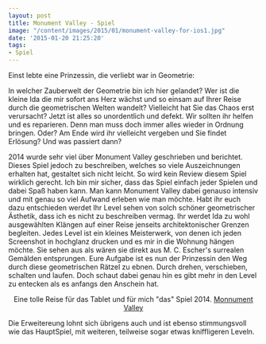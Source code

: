 ```yaml
---
layout: post
title: Monument Valley - Spiel
image: "/content/images/2015/01/monument-valley-for-ios1.jpg"
date: '2015-01-20 21:25:20'
tags:
- Spiel
---
```


Einst lebte eine Prinzessin, die verliebt war in Geometrie:

In welcher Zauberwelt der Geometrie bin ich hier gelandet? Wer ist die kleine Ida die mir sofort ans Herz wächst und so einsam auf Ihrer Reise durch die geometrischen Welten wandelt? Vielleicht hat Sie das Chaos erst verursacht? Jetzt ist alles so unordentlich und defekt. Wir sollten ihr helfen und es reparieren. Denn man muss doch immer alles wieder in Ordnung bringen. Oder? Am Ende wird ihr vielleicht vergeben und Sie findet Erlösung? Und was passiert dann? 

2014 wurde sehr viel über Monument Valley geschrieben und berichtet. Dieses Spiel jedoch zu beschreiben, welches so viele Auszeichnungen erhalten hat, gestaltet sich nicht leicht. So wird kein Review diesem Spiel wirklich gerecht. Ich bin mir sicher, dass das Spiel einfach jeder Spielen und dabei Spaß haben kann. Man kann Monument Valley dabei genauso intensiv und mit genau so viel Aufwand erleben wie man möchte. Habt ihr euch dazu entschieden werdet Ihr Level sehen von solch schöner geometrischer Ästhetik, dass ich es nicht zu beschreiben vermag. Ihr werdet Ida zu wohl ausgewählten Klängen auf einer Reise jenseits architektonischer Grenzen begleiten. Jedes Level ist ein kleines Meisterwerk, von denen ich jeden Screenshot in hochglanz drucken und es mir in die Wohnung hängen möchte. Sie sehen aus als wären sie direkt aus M. C. Escher's surrealen Gemälden entsprungen. Eure Aufgabe ist es nun der Prinzessin den Weg durch diese geometrischen Rätzel zu ebnen. Durch drehen, verschieben, schalten und laufen. Doch schaut dabei genau hin es gibt mehr in den Level zu entecken als es anfangs den Anschein hat.

<center>
Eine tolle Reise für das Tablet und für mich "das" Spiel 2014. 
<a href="http://www.monumentvalleygame.com/">Monnument Valley</a>
</center>

Die Erweitereung lohnt sich übrigens auch und ist ebenso stimmungsvoll wie das HauptSpiel, mit weiteren, teilweise sogar etwas kniffligeren Leveln.

